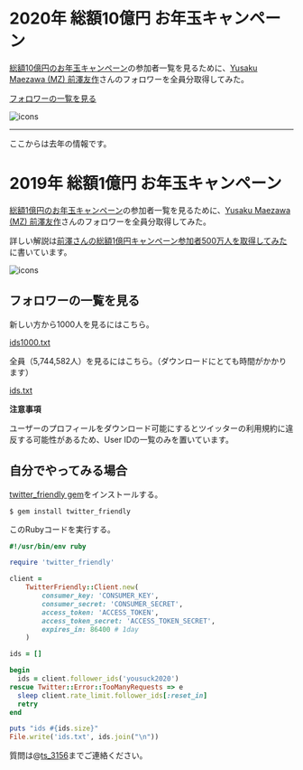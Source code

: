 # 2020年 総額10億円 お年玉キャンペーン

[総額10億円のお年玉キャンペーン](https://twitter.com/yousuck2020/status/1212025675055452160)の参加者一覧を見るために、[Yusaku Maezawa (MZ) 前澤友作](https://twitter.com/yousuck2020)さんのフォロワーを全員分取得してみた。

[フォロワーの一覧を見る](https://github.com/ts-3156/yousuck_followers/blob/master/campaign2020/README.md)

![icons](https://ts-3156.github.io/yousuck_followers/icons2020.png)

----

ここからは去年の情報です。

# 2019年 総額1億円 お年玉キャンペーン

[総額1億円のお年玉キャンペーン](https://twitter.com/yousuck2020/status/1081544630754103296)の参加者一覧を見るために、[Yusaku Maezawa (MZ) 前澤友作](https://twitter.com/yousuck2020)さんのフォロワーを全員分取得してみた。

詳しい解説は[前澤さんの総額1億円キャンペーン参加者500万人を取得してみた](https://qiita.com/ts-3156/items/a4dead496520a7dc8933)に書いています。

![icons](https://ts-3156.github.io/yousuck_followers/icons.gif)

## フォロワーの一覧を見る

新しい方から1000人を見るにはこちら。

[ids1000.txt](https://github.com/ts-3156/yousuck_followers/blob/master/campaign2019/ids1000.txt)

全員（5,744,582人）を見るにはこちら。（ダウンロードにとても時間がかかります）

[ids.txt](https://github.com/ts-3156/yousuck_followers/blob/master/campaign2019/ids.txt)

**注意事項**

ユーザーのプロフィールをダウンロード可能にするとツイッターの利用規約に違反する可能性があるため、User IDの一覧のみを置いています。

## 自分でやってみる場合

[twitter_friendly gem](https://github.com/ts-3156/twitter_friendly)をインストールする。

```
$ gem install twitter_friendly
```

このRubyコードを実行する。

```ruby
#!/usr/bin/env ruby

require 'twitter_friendly'

client =
    TwitterFriendly::Client.new(
        consumer_key: 'CONSUMER_KEY',
        consumer_secret: 'CONSUMER_SECRET',
        access_token: 'ACCESS_TOKEN',
        access_token_secret: 'ACCESS_TOKEN_SECRET',
        expires_in: 86400 # 1day
    )

ids = []

begin
  ids = client.follower_ids('yousuck2020')
rescue Twitter::Error::TooManyRequests => e
  sleep client.rate_limit.follower_ids[:reset_in]
  retry
end

puts "ids #{ids.size}"
File.write('ids.txt', ids.join("\n"))
```

質問は@[ts_3156](https://twitter.com/ts_3156)までご連絡ください。
